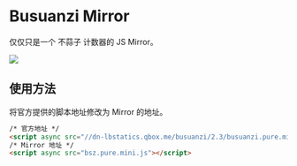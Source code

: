 # Busuanzi Mirror

仅仅只是一个 不蒜子 计数器的 JS Mirror。

![](https://data.jsdelivr.com/v1/package/gh/SukkaW/busuanzi/badge)

## 使用方法

将官方提供的脚本地址修改为 Mirror 的地址。

```html
/* 官方地址 */
<script async src="//dn-lbstatics.qbox.me/busuanzi/2.3/busuanzi.pure.mini.js"></script>
/* Mirror 地址 */
<script async src="bsz.pure.mini.js"></script>
```

